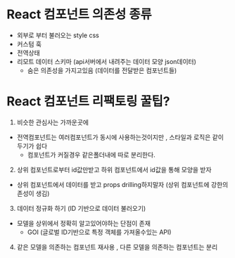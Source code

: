 # React 컴포넌트 의존성 종류
- 외부로 부터 불러오는 style css
- 커스텀 훅
- 전역상태 
- 리모트 데이터 스키마 (api서버에서 내려주는 데이터 모양 json데이터)
  - 숨은 의존성을 가지고있음 (데이터를 전달받은 컴포넌트들)

# React 컴포넌트 리팩토링 꿀팁?
1. 비슷한 관심사는 가까운곳에
  - 전역컴포넌트는 여러컴포넌트가 동시에 사용하는것이지만 , 스타일과 로직은 같이 두기가 쉽다
    - 컴포넌트가 커질경우 같은폴더내에 따로 분리한다.

2. 상위 컴포넌트로부터 id값만받고 하위 컴포넌트에서 id값을 통해 모양을 받자 
  - 상위 컴포넌트에서 데이터를 받고 props drilling하지말자 (상위 컴포넌트에 강한의존성이 생김)

3. 데이터 정규화 하기 (ID 기반으로 데이터 불러오기)
- 모델을 상위에서 정확히 알고있어야하는 단점이 존재
  - GOI (글로벌 ID기반으로 특정 객체를 가져올수있는 API)





4. 같은 모델을 의존하는 컴포넌트 재사용 , 다른 모델을 의존하는 컴포넌트는 분리